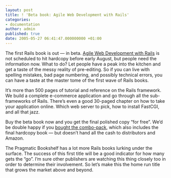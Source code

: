 ```yaml
---
layout: post
title: ! 'Beta book: Agile Web Development with Rails'
categories:
- documentation
author: admin
published: true
date: 2005-05-27 06:41:47.000000000 +01:00
---
```

<p>The first Rails book is out &#8212; in beta. <a href="http://www.pragmaticprogrammer.com/titles/rails/">Agile Web Development with Rails</a> is not scheduled to hit hardcopy before early August, but people need the information now. What to do? Let people have a peak into the kitchen and get a taste of the messy reality of pre-editing. So if you can live with spelling mistakes, bad page numbering, and possibly technical errors, you can have a taste at the master tome of the first wave of Rails books.</p>
<p>It&#8217;s more than 500 pages of tutorial and reference on the Rails framework. We build a complete e-commerce application and go through all the sub-frameworks of Rails. There&#8217;s even a good 30-paged chapter on how to take your application online. Which web server to pick, how to install FastCGI, and all that jazz.</p>
<p>Buy the beta book now and you get the final polished copy &#8220;for free&#8221;. We&#8217;d be double happy if you <a href="http://pragmaticprogrammer.com/shopsite_sc/shopping_cart/order.cgi?storeid=*1aa5c810f1b4818814b37c0f6a3aed&amp;sbid=SSMSB1117195469.3418450&amp;prevlocation=http://www.pragmaticprogrammer.com/titles/rails/">bought the combo-pack</a>, which also includes the final hardcopy book &#8212; but doesn&#8217;t hand all the cash to distributors and Amazon.</p>
<p>The Pragmatic Bookshelf has a lot more Rails books lurking under the surface. The success of this first title will be a good indicator for how many gets the &#8220;go&#8221;. I&#8217;m sure other publishers are watching this thing closely too in order to determine their involvement. So let&#8217;s make this the home run title that grows the market above and beyond.</p>